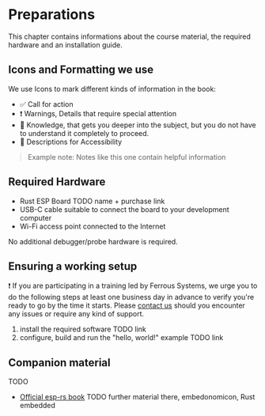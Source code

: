 # Preparations

This chapter contains informations about the course material, the required hardware and an installation guide.

## Icons and Formatting we use

We use Icons to mark different kinds of information in the book:
* ✅ Call for action
* ❗️ Warnings, Details that require special attention
* 🔎 Knowledge, that gets you deeper into the subject, but you do not have to understand it completely to proceed.
* 💬 Descriptions for Accessibility

> Example note: Notes like this one contain helpful information

## Required Hardware

- Rust ESP Board TODO name + purchase link
- USB-C cable suitable to connect the board to your development computer
- Wi-Fi access point connected to the Internet

No additional debugger/probe hardware is required.

## Ensuring a working setup

❗️ If you are participating in a training led by Ferrous Systems, we urge you to do the following steps at least one business day in advance to verify you're ready to go by the time it starts. Please [contact us](training@ferrous-systems.com) should you encounter any issues or require any kind of support.

1. install the required software TODO link
2. configure, build and run the "hello, world!" example TODO link

## Companion material
TODO
- [Official esp-rs book](https://esp-rs.github.io/book/introduction.html) TODO further material there, embedonomicon, Rust embedded